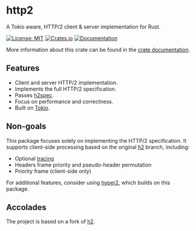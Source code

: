 # http2

A Tokio aware, HTTP/2 client & server implementation for Rust.

[![License: MIT](https://img.shields.io/badge/License-MIT-blue.svg)](https://opensource.org/licenses/MIT)
[![Crates.io](https://img.shields.io/crates/v/http2.svg)](https://crates.io/crates/http2)
[![Documentation](https://docs.rs/http2/badge.svg)][dox]

More information about this crate can be found in the [crate documentation][dox].

[dox]: https://docs.rs/http2

## Features

* Client and server HTTP/2 implementation.
* Implements the full HTTP/2 specification.
* Passes [h2spec](https://github.com/summerwind/h2spec).
* Focus on performance and correctness.
* Built on [Tokio](https://tokio.rs).

## Non-goals

This package focuses solely on implementing the HTTP/2 specification. It supports client-side processing based on the original [h2](https://github.com/hyperium/h2) branch, including:

* Optional [tracing](https://github.com/hyperium/h2/issues/713)
* Headers frame priority and pseudo-header permutation
* Priority frame (client-side only)

For additional features, consider using [hyper2](https://github.com/0x676e67/hyper2), which builds on this package.

## Accolades

The project is based on a fork of [h2](https://github.com/hyperium/h2).
